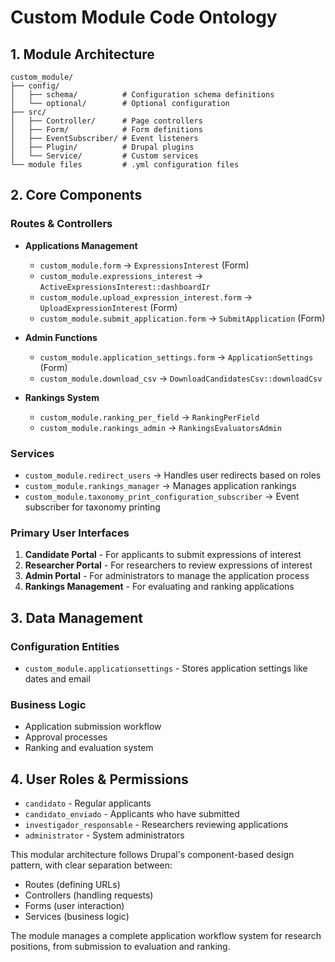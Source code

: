# Custom Module Code Ontology

## 1. Module Architecture
```
custom_module/
├── config/
│   ├── schema/          # Configuration schema definitions
│   └── optional/        # Optional configuration
├── src/
│   ├── Controller/      # Page controllers
│   ├── Form/            # Form definitions
│   ├── EventSubscriber/ # Event listeners
│   ├── Plugin/          # Drupal plugins
│   └── Service/         # Custom services
└── module files         # .yml configuration files
```

## 2. Core Components

### Routes & Controllers
- **Applications Management**
  - `custom_module.form` → `ExpressionsInterest` (Form)
  - `custom_module.expressions_interest` → `ActiveExpressionsInterest::dashboardIr`
  - `custom_module.upload_expression_interest.form` → `UploadExpressionInterest` (Form)
  - `custom_module.submit_application.form` → `SubmitApplication` (Form)

- **Admin Functions**
  - `custom_module.application_settings.form` → `ApplicationSettings` (Form)
  - `custom_module.download_csv` → `DownloadCandidatesCsv::downloadCsv`

- **Rankings System**
  - `custom_module.ranking_per_field` → `RankingPerField`
  - `custom_module.rankings_admin` → `RankingsEvaluatorsAdmin`

### Services
- `custom_module.redirect_users` → Handles user redirects based on roles
- `custom_module.rankings_manager` → Manages application rankings
- `custom_module.taxonomy_print_configuration_subscriber` → Event subscriber for taxonomy printing

### Primary User Interfaces
1. **Candidate Portal** - For applicants to submit expressions of interest
2. **Researcher Portal** - For researchers to review expressions of interest
3. **Admin Portal** - For administrators to manage the application process
4. **Rankings Management** - For evaluating and ranking applications

## 3. Data Management

### Configuration Entities
- `custom_module.applicationsettings` - Stores application settings like dates and email

### Business Logic
- Application submission workflow
- Approval processes
- Ranking and evaluation system

## 4. User Roles & Permissions
- `candidato` - Regular applicants
- `candidato_enviado` - Applicants who have submitted
- `investigador_responsable` - Researchers reviewing applications
- `administrator` - System administrators

This modular architecture follows Drupal's component-based design pattern, with clear separation between:
- Routes (defining URLs)
- Controllers (handling requests)
- Forms (user interaction)
- Services (business logic)

The module manages a complete application workflow system for research positions, from submission to evaluation and ranking.
